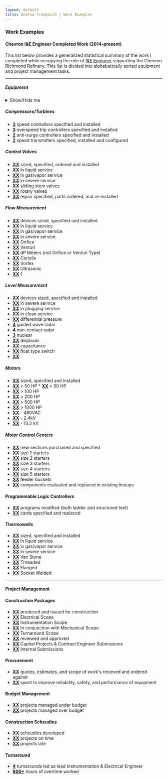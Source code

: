 ```yaml
---
layout: default
title: Andrew Tramposch | Work Examples
---
```

### Work Examples

#### Chevron I&E Engineer Completed Work (2014-present)

This list below provides a generalized statistical summary of the work I completed while occupying the role of <u>I&E
    Engineer</u> supporting the Chevron Richmond Refinery. This list is divided into alphabetically sorted equipment and
project management tasks.

-----

##### Equipment


<details>
  <summary>Show/Hide me</summary>
  <p>Pellentesque habitant morbi tristique senectus et netus et malesuada fames ac turpis egestas.</p>
</details>

##### Compressors/Turbines
* **<u>3</u>** speed controllers specified and installed
* **<u>3</u>** overspeed trip controllers specified and installed
* **<u>2</u>** anti-surge controllers specified and installed
* **<u>2</u>** speed transmitters specified, installed and configured

##### Control Valves
* **<u>XX</u>** sized, specified, ordered and installed
* **<u>XX</u>** in liquid service
* **<u>XX</u>** in gas/vapor service
* **<u>XX</u>** in severe service
* **<u>XX</u>** sliding stem valves
* **<u>XX</u>** rotary valves
* **<u>XX</u>** repair specified, parts ordered, and re-installed

##### Flow Measurement
* **<u>XX</u>** devices sized, specified and installed
* **<u>XX</u>** in liquid service
* **<u>XX</u>** in gas/vapor service
* **<u>XX</u>** in severe service
* **<u>XX</u>** Orifice
* **<u>XX</u>** Venturi
* **<u>XX</u>** dP Meters (not Orifice or Venturi Type)
* **<u>XX</u>** Coriolis
* **<u>XX</u>** Vortex
* **<u>XX</u>** Ultrasonic
* **<u>XX</u>** f

##### Level Measurement
* **<u>XX</u>** devices sized, specified and installed
* **<u>XX</u>** in severe service
* **<u>XX</u>** in plugging service
* **<u>XX</u>** in clean service
* **<u>XX</u>** differential pressure
* **<u>4</u>** guided wave radar
* **<u>4</u>** non-contact radar
* **<u>3</u>** nuclear
* **<u>XX</u>** displacer
* **<u>XX</u>** capacitance
* **<u>XX</u>** float type switch
* **<u>XX</u>**

##### Motors
* **<u>XX</u>** sized, specified and installed
* **<u>XX</u>** < 50 HP * **<u>XX</u>** > 50 HP
* **<u>XX</u>** > 100 HP
* **<u>XX</u>** > 200 HP
* **<u>XX</u>** > 500 HP
* **<u>XX</u>** > 1000 HP
* **<u>XX</u>** - 480VAC
* **<u>XX</u>** - 2.4kV
* **<u>XX</u>** - 13.2 kV

##### Motor Control Centers
* **<u>XX</u>** new sections purchased and specified
* **<u>XX</u>** size 1 starters
* **<u>XX</u>** size 2 starters
* **<u>XX</u>** size 3 starters
* **<u>XX</u>** size 4 starters
* **<u>XX</u>** size 5 starters
* **<u>XX</u>** feeder buckets
* **<u>XX</u>** components evaluated and replaced in existing lineups

#### Programmable Logic Controllers
* **<u>XX</u>** programs modified (both ladder and structured text)
* **<u>XX</u>** cards specified and replaced

#### Thermowells
* **<u>XX</u>** sized, specified and installed
* **<u>XX</u>** in liquid service
* **<u>XX</u>** in gas/vapor service
* **<u>XX</u>** in severe service
* **<u>XX</u>** Van Stone
* **<u>XX</u>** Threaded
* **<u>XX</u>** Flanged
* **<u>XX</u>** Socket Welded

<hr>

#### Project Management

#### Construction Packages
* **<u>XX</u>** produced and issued for construction
* **<u>XX</u>** Electrical Scope
* **<u>XX</u>** Instrumentation Scope
* **<u>XX</u>** In conjunction with Mechanical Scope
* **<u>XX</u>** Turnaround Scope
* **<u>XX</u>** reviewed and approved
* **<u>XX</u>** Capital Projects & Contract Engineer Submissions
* **<u>XX</u>** Internal Submissions

#### Procurement
* **<u>XX</u>** quotes, estimates, and scope of work's recieved and ordered against
* **<u>XX</u>** spent to improve reliability, safety, and performance of equipment

#### Budget Management
* **<u>XX</u>** projects managed under budget
* **<u>XX</u>** projects managed over budget

#### Construction Scheudles
* **<u>XX</u>** scheudles developed
* **<u>XX</u>** projects on time
* **<u>XX</u>** projects late

#### Turnaround
* **<u>4</u>** turnarounds led as lead Instrumentation & Electrical Engineer
* **<u>800+</u>** hours of overtime worked